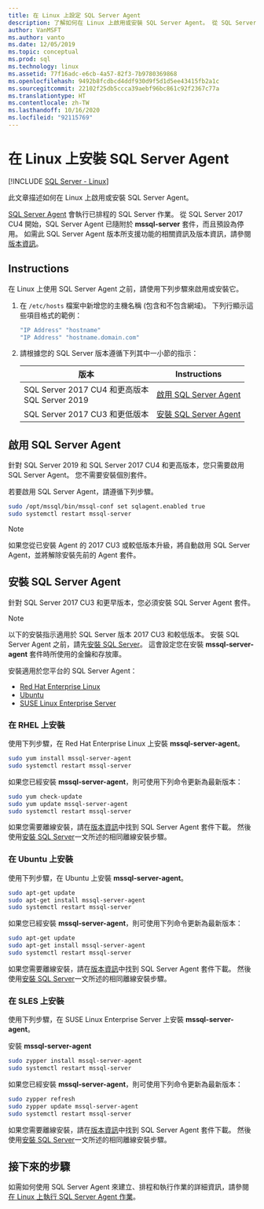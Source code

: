 ```yaml
---
title: 在 Linux 上設定 SQL Server Agent
description: 了解如何在 Linux 上啟用或安裝 SQL Server Agent。 從 SQL Server 2017 CU4 開始，SQL Server Agent 已隨附於 mssql-server 套件。
author: VanMSFT
ms.author: vanto
ms.date: 12/05/2019
ms.topic: conceptual
ms.prod: sql
ms.technology: linux
ms.assetid: 77f16adc-e6cb-4a57-82f3-7b9780369868
ms.openlocfilehash: 9492b8fcdbcd4ddf930d9f5d1d5ee43415fb2a1c
ms.sourcegitcommit: 22102f25db5ccca39aebf96bc861c92f2367c77a
ms.translationtype: HT
ms.contentlocale: zh-TW
ms.lasthandoff: 10/16/2020
ms.locfileid: "92115769"
---
```

# <a name="install-sql-server-agent-on-linux"></a>在 Linux 上安裝 SQL Server Agent

[!INCLUDE [SQL Server - Linux](../includes/applies-to-version/sql-linux.md)]

此文章描述如何在 Linux 上啟用或安裝 SQL Server Agent。

[SQL Server Agent](../ssms/agent/sql-server-agent.md) 會執行已排程的 SQL Server 作業。 從 SQL Server 2017 CU4 開始，SQL Server Agent 已隨附於 **mssql-server** 套件，而且預設為停用。 如需此 SQL Server Agent 版本所支援功能的相關資訊及版本資訊，請參閱[版本資訊](sql-server-linux-release-notes.md)。

## <a name="instructions"></a>Instructions

在 Linux 上使用 SQL Server Agent 之前，請使用下列步驟來啟用或安裝它。

1. 在 `/etc/hosts` 檔案中新增您的主機名稱 (包含和不包含網域)。 下列行顯示這些項目格式的範例：

   ```bash
   "IP Address" "hostname"
   "IP Address" "hostname.domain.com"
   ```

1. 請根據您的 SQL Server 版本遵循下列其中一小節的指示：

   | 版本 | Instructions |
   |---|---|
   | SQL Server 2017 CU4 和更高版本</br>SQL Server 2019 | [啟用 SQL Server Agent](#EnableAgentAfterCU4) |
   | SQL Server 2017 CU3 和更低版本 | [安裝 SQL Server Agent](#InstallAgentBelowCU4) |

## <a name="enable-the-sql-server-agent"></a><a id="EnableAgentAfterCU4"></a>啟用 SQL Server Agent

針對 SQL Server 2019 和 SQL Server 2017 CU4 和更高版本，您只需要啟用 SQL Server Agent。 您不需要安裝個別套件。

若要啟用 SQL Server Agent，請遵循下列步驟。

```bash
sudo /opt/mssql/bin/mssql-conf set sqlagent.enabled true 
sudo systemctl restart mssql-server
```

> [!NOTE]
> 如果您從已安裝 Agent 的 2017 CU3 或較低版本升級，將自動啟用 SQL Server Agent，並將解除安裝先前的 Agent 套件。  

## <a name="install-the-sql-server-agent"></a><a name="InstallAgentBelowCU4"></a>安裝 SQL Server Agent

針對 SQL Server 2017 CU3 和更早版本，您必須安裝 SQL Server Agent 套件。

> [!NOTE]
> 以下的安裝指示適用於 SQL Server 版本 2017 CU3 和較低版本。 安裝 SQL Server Agent 之前，請先[安裝 SQL Server](sql-server-linux-setup.md#platforms)。 這會設定您在安裝 **mssql-server-agent** 套件時所使用的金鑰和存放庫。

安裝適用於您平台的 SQL Server Agent：
- [Red Hat Enterprise Linux](#RHEL)
- [Ubuntu](#ubuntu)
- [SUSE Linux Enterprise Server](#SLES)

### <a name=""></a><a name="RHEL">在 RHEL 上安裝</a>

使用下列步驟，在 Red Hat Enterprise Linux 上安裝 **mssql-server-agent**。 

```bash
sudo yum install mssql-server-agent
sudo systemctl restart mssql-server
```

如果您已經安裝 **mssql-server-agent**，則可使用下列命令更新為最新版本：

```bash
sudo yum check-update
sudo yum update mssql-server-agent
sudo systemctl restart mssql-server
```

如果您需要離線安裝，請在[版本資訊](sql-server-linux-release-notes.md)中找到 SQL Server Agent 套件下載。 然後使用[安裝 SQL Server](sql-server-linux-setup.md#offline)一文所述的相同離線安裝步驟。

### <a name=""></a><a name="ubuntu">在 Ubuntu 上安裝</a>

使用下列步驟，在 Ubuntu 上安裝 **mssql-server-agent**。 

```bash
sudo apt-get update 
sudo apt-get install mssql-server-agent
sudo systemctl restart mssql-server
```

如果您已經安裝 **mssql-server-agent**，則可使用下列命令更新為最新版本：

```bash
sudo apt-get update 
sudo apt-get install mssql-server-agent
sudo systemctl restart mssql-server
```

如果您需要離線安裝，請在[版本資訊](sql-server-linux-release-notes.md)中找到 SQL Server Agent 套件下載。 然後使用[安裝 SQL Server](sql-server-linux-setup.md#offline)一文所述的相同離線安裝步驟。

### <a name=""></a><a name="SLES">在 SLES 上安裝</a>

使用下列步驟，在 SUSE Linux Enterprise Server 上安裝 **mssql-server-agent**。 

安裝 **mssql-server-agent** 

```bash
sudo zypper install mssql-server-agent
sudo systemctl restart mssql-server
```

如果您已經安裝 **mssql-server-agent**，則可使用下列命令更新為最新版本：

```bash
sudo zypper refresh
sudo zypper update mssql-server-agent
sudo systemctl restart mssql-server
```

如果您需要離線安裝，請在[版本資訊](sql-server-linux-release-notes.md)中找到 SQL Server Agent 套件下載。 然後使用[安裝 SQL Server](sql-server-linux-setup.md#offline)一文所述的相同離線安裝步驟。

## <a name="next-steps"></a>接下來的步驟
如需如何使用 SQL Server Agent 來建立、排程和執行作業的詳細資訊，請參閱[在 Linux 上執行 SQL Server Agent 作業](sql-server-linux-run-sql-server-agent-job.md)。